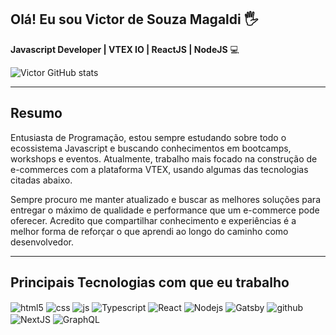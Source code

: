 ## Olá! Eu sou Victor de Souza Magaldi 🖐️

**Javascript Developer | VTEX IO | ReactJS | NodeJS** 💻

![Victor GitHub stats](https://github-readme-stats.vercel.app/api?username=victor-magaldi&show_icons=true&theme=blue-green&count_private=true)

---

## Resumo

Entusiasta de Programação, estou sempre estudando sobre todo o ecossistema Javascript e buscando conhecimentos em bootcamps, workshops e eventos. Atualmente, trabalho mais focado na construção de e-commerces com a plataforma VTEX, usando algumas das tecnologias citadas abaixo.

Sempre procuro me manter atualizado e buscar as melhores soluções para entregar o máximo de qualidade e performance que um e-commerce pode oferecer. Acredito que compartilhar conhecimento e experiências é a melhor forma de reforçar o que aprendi ao longo do caminho como desenvolvedor.

---

## Principais Tecnologias com que eu trabalho

<div style="display: inline_block">
  <img align="center" alt="html5" src="https://img.shields.io/badge/HTML5-E34F26?style=for-the-badge&logo=html5&logoColor=white" />
  <img align="center" alt="css" src="https://img.shields.io/badge/CSS3-1572B6?style=for-the-badge&logo=css3&logoColor=white" />
  <img align="center" alt="js" src="https://img.shields.io/badge/JavaScript-F7DF1E?style=for-the-badge&logo=javascript&logoColor=black" />
  <img align="center" alt="Typescript" src="https://img.shields.io/badge/TypeScript-007ACC?style=for-the-badge&logo=typescript&logoColor=white" />
  <img align="center" alt="React" src="https://img.shields.io/badge/React-20232A?style=for-the-badge&logo=react&logoColor=61DAFB" />
  <img align="center" alt="Nodejs" src="https://img.shields.io/badge/Node.js-43853D?style=for-the-badge&logo=node.js&logoColor=white" />
  <img align="center" alt="Gatsby" src="https://img.shields.io/badge/Gatsby-663399?style=for-the-badge&logo=gatsby&logoColor=white" />
  <img align="center" alt="github" src="https://img.shields.io/badge/GitHub-100000?style=for-the-badge&logo=github&logoColor=white" />
  <img align="center" alt="NextJS" src="https://img.shields.io/badge/Next-black?style=for-the-badge&logo=next.js&logoColor=white" />
  <img align="center" alt="GraphQL" src="https://img.shields.io/badge/-GraphQL-E10098?style=for-the-badge&logo=graphql&logoColor=white" />
</div><br/>
